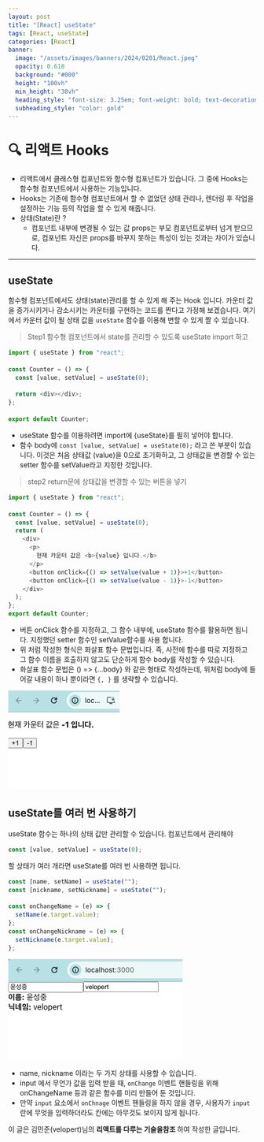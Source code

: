 ```yaml
---
layout: post
title: "[React] useState"
tags: [React, useState]
categories: [React]
banner:
  image: "/assets/images/banners/2024/0201/React.jpeg"
  opacity: 0.618
  background: "#000"
  height: "100vh"
  min_height: "38vh"
  heading_style: "font-size: 3.25em; font-weight: bold; text-decoration: underline"
  subheading_style: "color: gold"
---
```


# 🔍 리액트 Hooks

- 리액트에서 클래스형 컴포넌트와 함수형 컴포넌트가 있습니다. 그 중에 Hooks는 함수형 컴포넌트에서 사용하는 기능입니다.
- Hooks는 기존에 함수형 컴포넌트에서 할 수 없었던 상태 관리나, 렌더링 후 작업을 설정하는 기능 등의 작업을 할 수 있게 해줍니다.
- 상태(State)란 ?
  - 컴포넌트 내부에 변경될 수 있는 값 props는 부모 컴포넌트로부터 넘겨 받으므로, 컴포넌트 자신은 props를 바꾸지 못하는 특성이 있는 것과는 차이가 있습니다.

---

## useState

함수형 컴포넌트에서도 상태(state)관리를 할 수 있게 해 주는 Hook 입니다.
카운터 값을 증가시키거나 감소시키는 카운터를 구현하는 코드를 짠다고 가정해 보겠습니다. 여기에서 카운터 값이 될 상태 값을
`useState` 함수를 이용해 변할 수 있게 짤 수 있습니다.

> Step1 함수형 컴포넌트에서 state를 관리할 수 있도록 useState import 하고

```javascript
import { useState } from "react";

const Counter = () => {
  const [value, setValue] = useState(0);

  return <div></div>;
};

export default Counter;
```

- useState 함수를 이용하려면 import에 {useState}를 필히 넣어야 합니다.
- 함수 body에 `const [value, setValue] = useState(0);` 라고 쓴 부분이 있습니다. 이것은 처음 상태값
  (value)을 0으로 초기화하고, 그 상태값을 변경할 수 있는 setter 함수를 setValue라고 지정한 것입니다.

> step2 return문에 상태값을 변경할 수 있는 버튼을 넣기

```javascript
import { useState } from "react";

const Counter = () => {
  const [value, setValue] = useState(0);
  return (
    <div>
      <p>
        현재 카운터 값은 <b>{value} 입니다.</b>
      </p>
      <button onClick={() => setValue(value + 1)}>+1</button>
      <button onClick={() => setValue(value - 1)}>-1</button>
    </div>
  );
};
export default Counter;
```

- 버튼 onClick 함수를 지정하고, 그 함수 내부에, useState 함수를 활용하면 됩니다. 지정했던 setter 함수인 setValue함수를 사용 합니다.
- 위 처럼 작성한 형식은 화살표 함수 문법입니다. 즉, 사전에 함수를 따로 지정하고 그 함수 이름을 호출하지 않고도 단순하게 함수 body를 작성할 수 있습니다.
- 화살표 함수 문법은 () => {...body} 와 같은 형태로 작성하는데, 위처럼 body에 들어갈 내용이 하나 뿐이라면 `{, }`
  를 생략할 수 있습니다.

<img src="/assets/images/img/Gitblog_img/2024_02_20_01/Counter.png">

## useState를 여러 번 사용하기

useState 함수는 하나의 상태 값만 관리할 수 있습니다. 컴포넌트에서 관리해야

```javaScript
const [value, setValue] = useState(0);
```

할 상태가 여러 개라면 useState를 여러 번 사용하면 됩니다.

```javaScript
const [name, setName] = useState("");
const [nickname, setNickname] = useState("");

const onChangeName = (e) => {
  setName(e.target.value);
};
const onChangeNickname = (e) => {
  setNickname(e.target.value);
};
```

<img src="/assets/images/img/Gitblog_img/2024_02_20_01/mmm.png">

- name, nickname 이라는 두 가지 상태를 사용할 수 있습니다.
- input 에서 무언가 값을 입력 받을 때, `onChange` 이벤트 핸들링을 위해 onChangeName 등과 같은 함수를 미리 만들어 둔 것입니다.
- 만약 `input` 요소에서 `onChnage` 이벤트 핸들링을 하지 않을 경우, 사용자가 `input`란에 무엇을 입력하더라도 칸에는 아무것도 보이지 않게 됩니다.

이 글은 김민준(velopert)님의 <b>리액트를 다루는 기술을참조 </b>하여 작성한 글입니다.

